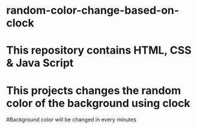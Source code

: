# random-color-change-based-on-clock

# This repository contains HTML, CSS & Java Script 

# This projects changes the random color of the background using clock

#Background color will be changed in every minutes
